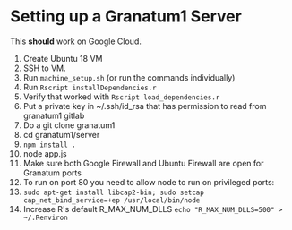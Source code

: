 # Setting up a Granatum1 Server

This **should** work on Google Cloud.

1.  Create Ubuntu 18 VM
2.  SSH to VM.
3.  Run `machine_setup.sh` (or run the commands individually)
4.  Run `Rscript installDependencies.r`
5.  Verify that worked with `Rscript load_dependencies.r`
6.  Put a private key in ~/.ssh/id_rsa that has permission to read from granatum1 gitlab
7.  Do a git clone granatum1
8.  cd granatum1/server
9.  `npm install .`
10. node app.js
11. Make sure both Google Firewall and Ubuntu Firewall are open for Granatum ports
12. To run on port 80 you need to allow node to run on privileged ports:
13. `sudo apt-get install libcap2-bin; sudo setcap cap_net_bind_service=+ep /usr/local/bin/node`
14. Increase R's default R_MAX_NUM_DLLS `echo "R_MAX_NUM_DLLS=500" > ~/.Renviron`

